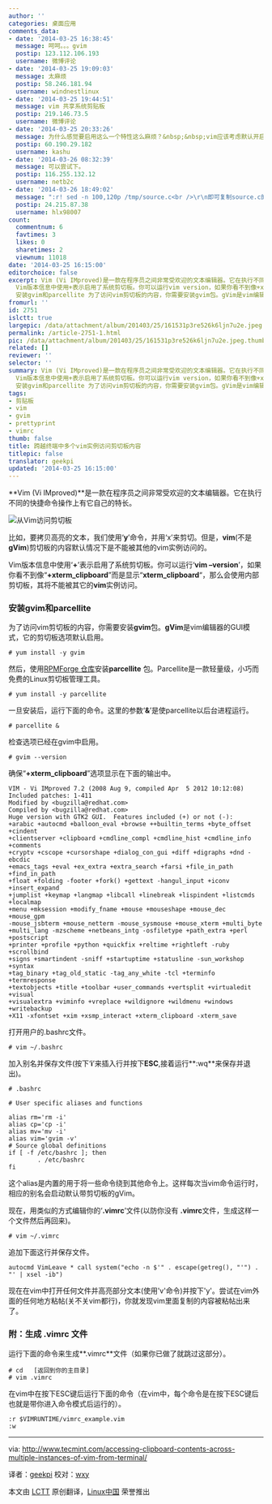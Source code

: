 ```yaml
---
author: ''
categories: 桌面应用
comments_data:
- date: '2014-03-25 16:38:45'
  message: 呵呵。。。gvim
  postip: 123.112.106.193
  username: 微博评论
- date: '2014-03-25 19:09:03'
  message: 太麻烦
  postip: 58.246.181.94
  username: windnestlinux
- date: '2014-03-25 19:44:51'
  message: vim 共享系统剪贴板
  postip: 219.146.73.5
  username: 微博评论
- date: '2014-03-25 20:33:26'
  message: 为什么感觉要启用这么一个特性这么麻烦？&nbsp;&nbsp;vim应该考虑默认开启才对！！！
  postip: 60.190.29.182
  username: kashu
- date: '2014-03-26 08:32:39'
  message: 可以尝试下。
  postip: 116.255.132.12
  username: netb2c
- date: '2014-03-26 18:49:02'
  message: ":r! sed -n 100,120p /tmp/source.c<br />\r\n即可复制source.c的100-120行到当前vim光标位置下"
  postip: 24.215.87.38
  username: hlx98007
count:
  commentnum: 6
  favtimes: 3
  likes: 0
  sharetimes: 2
  viewnum: 11018
date: '2014-03-25 16:15:00'
editorchoice: false
excerpt: Vim (Vi IMproved)是一款在程序员之间非常受欢迎的文本编辑器。它在执行不同的快捷命令操作上有它自己的特长。  比如，要拷贝高亮的文本，我们使用y命令，并用x来剪切。但是，vim(不是gVim)剪切板的内容默认情况下是不能被其他的vim实例访问的。
  Vim版本信息中使用+表示启用了系统剪切板。你可以运行vim version，如果你看不到像+xterm_clipboard而是显示xterm_clipboard，那么会使用内部剪切板，其将不能被其它的vim实例访问。
  安装gvim和parcellite 为了访问vim剪切板的内容，你需要安装gvim包。gVim是vim编辑器的GUI模式，它的剪切板选 ...
fromurl: ''
id: 2751
islctt: true
largepic: /data/attachment/album/201403/25/161531p3re526k6ljn7u2e.jpeg
permalink: /article-2751-1.html
pic: /data/attachment/album/201403/25/161531p3re526k6ljn7u2e.jpeg.thumb.jpg
related: []
reviewer: ''
selector: ''
summary: Vim (Vi IMproved)是一款在程序员之间非常受欢迎的文本编辑器。它在执行不同的快捷命令操作上有它自己的特长。  比如，要拷贝高亮的文本，我们使用y命令，并用x来剪切。但是，vim(不是gVim)剪切板的内容默认情况下是不能被其他的vim实例访问的。
  Vim版本信息中使用+表示启用了系统剪切板。你可以运行vim version，如果你看不到像+xterm_clipboard而是显示xterm_clipboard，那么会使用内部剪切板，其将不能被其它的vim实例访问。
  安装gvim和parcellite 为了访问vim剪切板的内容，你需要安装gvim包。gVim是vim编辑器的GUI模式，它的剪切板选 ...
tags:
- 剪贴板
- vim
- gvim
- prettyprint
- vimrc
thumb: false
title: 跨越终端中多个vim实例访问剪切板内容
titlepic: false
translator: geekpi
updated: '2014-03-25 16:15:00'
---
```


**Vim (Vi IMproved)**是一款在程序员之间非常受欢迎的文本编辑器。它在执行不同的快捷命令操作上有它自己的特长。


![从Vim访问剪切板](/data/attachment/album/201403/25/161531p3re526k6ljn7u2e.jpeg)


比如，要拷贝高亮的文本，我们使用‘**y**’命令，并用‘x’来剪切。但是，**vim**(不是**gVim**)剪切板的内容默认情况下是不能被其他的vim实例访问的。


Vim版本信息中使用‘**+**’表示启用了系统剪切板。你可以运行‘**vim ­­–version**’，如果你看不到像“**+xterm\_clipboard**”而是显示“­**xterm\_clipboard**“，那么会使用内部剪切板，其将不能被其它的**vim**实例访问。


### 安装gvim和parcellite


为了访问vim剪切板的内容，你需要安装**gvim**包。**gVim**是vim编辑器的GUI模式，它的剪切板选项默认启用。



```
# yum install -y gvim

```

然后，使用[RPMForge 仓库](http://www.tecmint.com/install-and-enable-rpmforge-repository-in-rhel-centos-6-5-4/)安装**parcellite** 包。Parcellite是一款轻量级，小巧而免费的Linux剪切板管理工具。



```
# yum install -y parcellite

```

一旦安装后，运行下面的命令。这里的参数‘**&**’是使parcellite以后台进程运行。



```
# parcellite &

```

检查选项已经在gvim中启用。



```
# gvim --version

```

确保“**+xterm\_clipboard**”选项显示在下面的输出中。



```
VIM - Vi IMproved 7.2 (2008 Aug 9, compiled Apr  5 2012 10:12:08)
Included patches: 1-411
Modified by <bugzilla@redhat.com>
Compiled by <bugzilla@redhat.com>
Huge version with GTK2 GUI.  Features included (+) or not (-):
+arabic +autocmd +balloon_eval +browse ++builtin_terms +byte_offset +cindent 
+clientserver +clipboard +cmdline_compl +cmdline_hist +cmdline_info +comments 
+cryptv +cscope +cursorshape +dialog_con_gui +diff +digraphs +dnd -ebcdic 
+emacs_tags +eval +ex_extra +extra_search +farsi +file_in_path +find_in_path 
+float +folding -footer +fork() +gettext -hangul_input +iconv +insert_expand 
+jumplist +keymap +langmap +libcall +linebreak +lispindent +listcmds +localmap 
+menu +mksession +modify_fname +mouse +mouseshape +mouse_dec +mouse_gpm 
-mouse_jsbterm +mouse_netterm -mouse_sysmouse +mouse_xterm +multi_byte 
+multi_lang -mzscheme +netbeans_intg -osfiletype +path_extra +perl +postscript 
+printer +profile +python +quickfix +reltime +rightleft -ruby +scrollbind 
+signs +smartindent -sniff +startuptime +statusline -sun_workshop +syntax 
+tag_binary +tag_old_static -tag_any_white -tcl +terminfo +termresponse 
+textobjects +title +toolbar +user_commands +vertsplit +virtualedit +visual 
+visualextra +viminfo +vreplace +wildignore +wildmenu +windows +writebackup 
+X11 -xfontset +xim +xsmp_interact +xterm_clipboard -xterm_save

```

打开用户的.bashrc文件。



```
# vim ~/.bashrc

```

加入别名并保存文件(按下‘**i**’来插入行并按下**ESC**,接着运行**:wq**来保存并退出)。



```
# .bashrc

# User specific aliases and functions

alias rm='rm -i'
alias cp='cp -i'
alias mv='mv -i'
alias vim='gvim -v'
# Source global definitions
if [ -f /etc/bashrc ]; then
        . /etc/bashrc
fi

```

这个alias是内置的用于将一些命令绕到其他命令上。这样每次当vim命令运行时，相应的别名会启动默认带剪切板的gVim。


现在，用类似的方式编辑你的‘**.vimrc**’文件(以防你没有 **.vimrc**文件，生成这样一个文件然后再回来)。



```
# vim ~/.vimrc

```

追加下面这行并保存文件。



```
autocmd VimLeave * call system("echo -n $'" . escape(getreg(), "'") . "' | xsel -ib")

```

现在在vim中打开任何文件并高亮部分文本(使用'v'命令)并按下'y'。尝试在vim外面的任何地方粘帖(关不关vim都行)，你就发现vim里面复制的内容被粘帖出来了。


### 附：生成 .vimrc 文件


运行下面的命令来生成**.vimrc**文件（如果你已做了就跳过这部分）。



```
# cd   [返回到你的主目录]       
# vim .vimrc

```

在vim中在按下ESC键后运行下面的命令（在vim中，每个命令是在按下ESC键后也就是带你进入命令模式后运行的）。



```
:r $VIMRUNTIME/vimrc_example.vim 
:w

```



---


via: <http://www.tecmint.com/accessing-clipboard-contents-across-multiple-instances-of-vim-from-terminal/>


译者：[geekpi](https://github.com/geekpi) 校对：[wxy](https://github.com/wxy)


本文由 [LCTT](https://github.com/LCTT/TranslateProject) 原创翻译，[Linux中国](http://linux.cn/) 荣誉推出